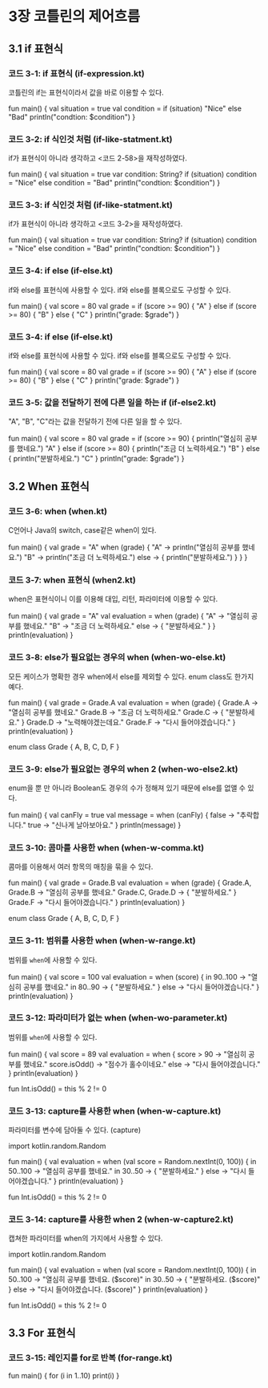 # 3장 코틀린의 제어흐름

## 3.1 if 표현식

### 코드 3-1: if 표현식 (if-expression.kt)

코틀린의 if는 표현식이라서 값을 바로 이용할 수 있다.

<div class="kotlin-playground">
fun main() {
    val situation = true
    val condition = if (situation) "Nice" else "Bad"
    println("condtion: $condition")
}
</div>

### 코드 3-2: if 식인것 처럼 (if-like-statment.kt)

if가 표현식이 아니라 생각하고 <코드 2-58>을 재작성하였다.

<div class="kotlin-playground">
fun main() {
    val situation = true
    var condition: String?
    if (situation) 
        condition = "Nice"
    else
        condition = "Bad"
    println("condtion: $condition")
}
</div>

### 코드 3-3: if 식인것 처럼 (if-like-statment.kt)

if가 표현식이 아니라 생각하고 <코드 3-2>을 재작성하였다.

<div class="kotlin-playground">
fun main() {
    val situation = true
    var condition: String?
    if (situation) 
        condition = "Nice"
    else
        condition = "Bad"
    println("condtion: $condition")
}
</div>

### 코드 3-4: if else (if-else.kt)

if와 else를 표현식에 사용할 수 있다. if와 else를 블록으로도 구성할 수 있다.

<div class="kotlin-playground">
fun main() {
    val score = 80
    val grade = if (score >= 90) {
        "A"
    } else if (score >= 80) {
        "B"
    } else {
        "C"
    }
    println("grade: $grade")
}
</div>

### 코드 3-4: if else (if-else.kt)

if와 else를 표현식에 사용할 수 있다. if와 else를 블록으로도 구성할 수 있다.

<div class="kotlin-playground">
fun main() {
    val score = 80
    val grade = if (score >= 90) {
        "A"
    } else if (score >= 80) {
        "B"
    } else {
        "C"
    }
    println("grade: $grade")
}
</div>

### 코드 3-5: 값을 전달하기 전에 다른 일을 하는 if (if-else2.kt)

"A", "B", "C"라는 값을 전달하기 전에 다른 일을 할 수 있다.

<div class="kotlin-playground">
fun main() {
    val score = 80
    val grade = if (score >= 90) {
        println("열심히 공부를 했네요.")
        "A"
    } else if (score >= 80) {
        println("조금 더 노력하세요.")
        "B"
    } else {
        println("분발하세요.")
        "C"
    }
    println("grade: $grade")
}
</div>

## 3.2 When 표현식

### 코드 3-6: when (when.kt)

C언어나 Java의 switch, case같은 when이 있다.

<div class="kotlin-playground">
fun main() {
    val grade = "A"
    when (grade) {
        "A" -> println("열심히 공부를 했네요.")
        "B" -> println("조금 더 노력하세요.")
        else -> {
            println("분발하세요.")
        }
    }
}
</div>

### 코드 3-7: when 표현식 (when2.kt)

when은 표현식이니 이를 이용해 대입, 리턴, 파라미터에 이용할 수 있다.

<div class="kotlin-playground">
fun main() {
    val grade = "A"
    val evaluation = when (grade) {
        "A" -> "열심히 공부를 했네요."
        "B" -> "조금 더 노력하세요."
        else -> {
            "분발하세요."
        }
    }
    println(evaluation)
}
</div>

### 코드 3-8: else가 필요없는 경우의 when (when-wo-else.kt)

모든 케이스가 명확한 경우 when에서 else를 제외할 수 있다. enum class도 한가지 예다.

<div class="kotlin-playground">
fun main() {
    val grade = Grade.A
    val evaluation = when (grade) {
        Grade.A -> "열심히 공부를 했네요."
        Grade.B -> "조금 더 노력하세요."
        Grade.C -> {
            "분발하세요."
        }
        Grade.D -> "노력해야겠는데요."
        Grade.F -> "다시 들어야겠습니다."
    }
    println(evaluation)
}

enum class Grade {
    A, B, C, D, F
}
</div>

### 코드 3-9: else가 필요없는 경우의 when 2 (when-wo-else2.kt)

enum을 뿐 만 아니라 Boolean도 경우의 수가 정해져 있기 때문에 else를 없앨 수 있다.

<div class="kotlin-playground">
fun main() {
    val canFly = true
    val message = when (canFly) {
        false -> "추락합니다."
        true -> "신나게 날아보아요."
    }
    println(message)
}
</div>

### 코드 3-10: 콤마를 사용한 when (when-w-comma.kt)

콤마를 이용해서 여러 항목의 매칭을 묶을 수 있다.

<div class="kotlin-playground">
fun main() {
    val grade = Grade.B
    val evaluation = when (grade) {
        Grade.A, Grade.B -> "열심히 공부를 했네요."
        Grade.C, Grade.D -> {
            "분발하세요."
        }
        Grade.F -> "다시 들어야겠습니다."
    }
    println(evaluation)
}

enum class Grade {
    A, B, C, D, F
}
</div>

### 코드 3-11: 범위를 사용한 when (when-w-range.kt)

범위를 `when`에 사용할 수 있다.

<div class="kotlin-playground">
fun main() {
    val score = 100
    val evaluation = when (score) {
        in 90..100 -> "열심히 공부를 했네요."
        in 80..90 -> {
            "분발하세요."
        }
        else -> "다시 들어야겠습니다."
    }
    println(evaluation)
}
</div>

### 코드 3-12: 파라미터가 없는 when (when-wo-parameter.kt)

범위를 `when`에 사용할 수 있다.

<div class="kotlin-playground">
fun main() {
    val score = 89
    val evaluation = when {
        score > 90 -> "열심히 공부를 했네요."
        score.isOdd() -> "점수가 홀수이네요."
        else -> "다시 들어야겠습니다."
    }
    println(evaluation)
}

fun Int.isOdd() = this % 2 != 0
</div>

### 코드 3-13: capture를 사용한 when (when-w-capture.kt)

파라미터를 변수에 담아둘 수 있다. (capture)

<div class="kotlin-playground">
import kotlin.random.Random

fun main() {
    val evaluation = when (val score = Random.nextInt(0, 100)) {
        in 50..100 -> "열심히 공부를 했네요."
        in 30..50 -> {
            "분발하세요."
        }
        else -> "다시 들어야겠습니다."
    }
    println(evaluation)
}

fun Int.isOdd() = this % 2 != 0
</div>

### 코드 3-14: capture를 사용한 when 2 (when-w-capture2.kt)

캡쳐한 파라미터를 when의 가지에서 사용할 수 있다.

<div class="kotlin-playground">
import kotlin.random.Random

fun main() {
    val evaluation = when (val score = Random.nextInt(0, 100)) {
        in 50..100 -> "열심히 공부를 했네요. ($score)"
        in 30..50 -> {
            "분발하세요. ($score)"
        }
        else -> "다시 들어야겠습니다. ($score)"
    }
    println(evaluation)
}

fun Int.isOdd() = this % 2 != 0
</div>

## 3.3 For 표현식

### 코드 3-15: 레인지를 for로 반복 (for-range.kt)

<div class="kotlin-playground">
fun main() {
    for (i in 1..10) print(i)
}
</div>
